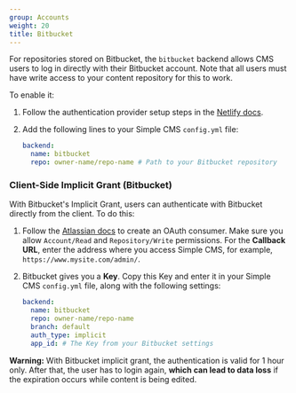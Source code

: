 ```yaml
---
group: Accounts
weight: 20
title: Bitbucket
---
```

For repositories stored on Bitbucket, the `bitbucket` backend allows CMS users to log in directly with their Bitbucket account. Note that all users must have write access to your content repository for this to work.

To enable it:

1. Follow the authentication provider setup steps in the [Netlify docs](https://www.netlify.com/docs/authentication-providers/#using-an-authentication-provider).
2. Add the following lines to your Simple CMS `config.yml` file:

   ```yaml
   backend:
     name: bitbucket
     repo: owner-name/repo-name # Path to your Bitbucket repository
   ```

### Client-Side Implicit Grant (Bitbucket)

With Bitbucket's Implicit Grant, users can authenticate with Bitbucket directly from the client. To do this:

1. Follow the [Atlassian docs](https://confluence.atlassian.com/bitbucket/oauth-on-bitbucket-cloud-238027431.html) to create an OAuth consumer. Make sure you allow `Account/Read` and `Repository/Write` permissions. For the **Callback URL**, enter the address where you access Simple CMS, for example, `https://www.mysite.com/admin/`.
2. Bitbucket gives you a **Key**. Copy this Key and enter it in your Simple CMS `config.yml` file, along with the following settings:

   ```yaml
   backend:
     name: bitbucket
     repo: owner-name/repo-name
     branch: default
     auth_type: implicit
     app_id: # The Key from your Bitbucket settings
   ```

**Warning:** With Bitbucket implicit grant, the authentication is valid for 1 hour only. After that, the user has to login again, **which can lead to data loss** if the expiration occurs while content is being edited.

